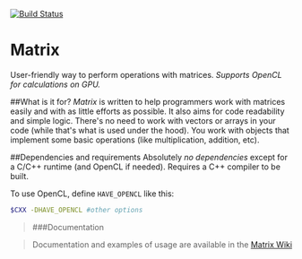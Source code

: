 [![Build Status](https://travis-ci.org/ForceBru/Matrix.svg?branch=master)](https://travis-ci.org/ForceBru/Matrix)

# Matrix
User-friendly way to perform operations with matrices. _Supports OpenCL for calculations on GPU._


##What is it for?
_Matrix_ is written to help programmers work with matrices easily and with as little efforts as possible. It also aims for code readability and simple logic. There's no need to work with vectors or arrays in your code (while that's what is used under the hood). You work with objects that implement some basic operations (like multiplication, addition, etc).

##Dependencies and requirements
Absolutely _no dependencies_ except for a C/C++ runtime (and OpenCL if needed). Requires a C++ compiler to be built. 

To use OpenCL, define `HAVE_OPENCL` like this:

```sh
$CXX -DHAVE_OPENCL #other options
```


> ###Documentation

> Documentation and examples of usage are available in the [Matrix Wiki](https://github.com/ForceBru/Matrix/wiki)
